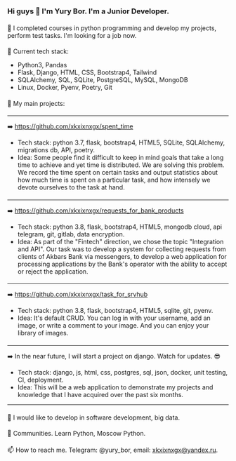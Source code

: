 ### Hi guys 👋 I'm Yury Bor. I'm a Junior Developer. 

<!--
**xkxixnxgx/xkxixnxgx** is a ✨ _special_ ✨ repository because its `README.md` (this file) appears on your GitHub profile.
Here are some ideas to get you started:
-->

####
🔭 I completed courses in python programming and develop my projects, perform test tasks. I'm looking for a job now.
####
🌱 Current tech stack:
- Python3, Pandas
- Flask, Django, HTML, CSS, Bootstrap4, Tailwind
- SQLAlchemy, SQL, SQLite, PostgreSQL, MySQL, MongoDB
- Linux, Docker, Pyenv, Poetry, Git
####
:open_file_folder: My main projects:
####
***
:arrow_right: https://github.com/xkxixnxgx/spent_time
- Tech stack: python 3.7, flask, bootstrap4, HTML5, SQLite, SQLAlchemy, migrations db, API, poetry.
- Idea: Some people find it difficult to keep in mind goals that take a long time to achieve and yet time is distributed. We are solving this problem. We record the time spent on certain tasks and output statistics about how much time is spent on a particular task, and how intensely we devote ourselves to the task at hand.
####
***
:arrow_right: https://github.com/xkxixnxgx/requests_for_bank_products
- Tech stack: python 3.8, flask, bootstrap4, HTML5, mongodb cloud, api telegram, git, gitlab, data encryption.
- Idea: As part of the "Fintech" direction, we chose the topic "Integration and API". Our task was to develop a system for collecting requests from clients of Akbars Bank via messengers, to develop a web application for processing applications by the Bank's operator with the ability to accept or reject the application.
####
***
:arrow_right: https://github.com/xkxixnxgx/task_for_srvhub
- Tech stack: python 3.8, flask, bootstrap4, HTML5, sqlite, git, pyenv.
- Idea: It's default CRUD. You can log in with your username, add an image, or write a comment to your image. And you can enjoy your library of images.
####
***
:arrow_right: In the near future, I will start a project on django. Watch for updates. :sunglasses:
- Tech stack: django, js, html, css, postgres, sql, json, docker, unit testing,  CI, deployment.
- Idea: This will be a web application to demonstrate my projects and knowledge that I have acquired over the past six months.
***
####
🤔 I would like to develop in software development, big data.
####
💬 Communities. Learn Python, Moscow Python.
####
📫 How to reach me. Telegram: @yury_bor, email: xkxixnxgx@yandex.ru.

